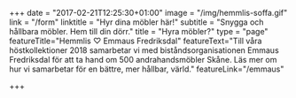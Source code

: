 +++
date = "2017-02-21T12:25:30+01:00"
image = "/img/hemmlis-soffa.gif"
link = "/form"
linktitle = "Hyr dina möbler här!"
subtitle = "Snygga och hållbara möbler. Hem till din dörr."
title = "Hyra möbler?"
type = "page"
featureTitle="Hemmlis ♡ Emmaus Fredriksdal"
featureText="Till våra höstkollektioner 2018 samarbetar vi med biståndsorganisationen Emmaus Fredriksdal för att ta hand om 500 andrahandsmöbler Skåne. Läs mer om hur vi samarbetar för en bättre, mer hållbar, värld."
featureLink="/emmaus"

+++
